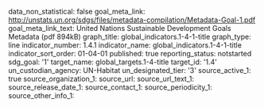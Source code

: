data_non_statistical: false
goal_meta_link: http://unstats.un.org/sdgs/files/metadata-compilation/Metadata-Goal-1.pdf
goal_meta_link_text: United Nations Sustainable Development Goals Metadata (pdf 894kB)
graph_title: global_indicators.1-4-1-title
graph_type: line
indicator_number: 1.4.1
indicator_name: global_indicators.1-4-1-title
indicator_sort_order: 01-04-01
published: true
reporting_status: notstarted
sdg_goal: '1'
target_name: global_targets.1-4-title
target_id: '1.4'
un_custodian_agency: UN-Habitat
un_designated_tier: '3'
source_active_1: true
source_organization_1: 
source_url: 
source_url_text_1: 
source_release_date_1: 
source_contact_1: 
source_periodicity_1: 
source_other_info_1: 